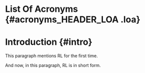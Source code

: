 # List Of Acronyms {#acronyms_HEADER_LOA .loa}

# Introduction {#intro}

This paragraph mentions RL for the first time.

And now, in this paragraph, RL is in short form.
